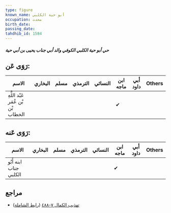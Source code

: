 ```yaml
---
type: figure
known_name: أبو حية الكلبي
occupation: محدث
birth_date:
passing_date:
tahdhib_id: 1584
---
```

##### حي أبو حية الكلبي الكوفي والد أبي جناب يحيى بن أبي حية

## رَوَى عَن:
| الاسم                              | البخاري | مسلم | الترمذي | النسائي | ابن ماجه | أبي داود | Others |
| ---------------------------------- | ------- | ---- | ------- | ------- | -------- | -------- | ------ |
| عَبْد اللَّهِ بْن عُمَر بْن الخطاب |         |      |         |         | ✔        |          |        |
## رَوَى عَنه:
| الاسم                  | البخاري | مسلم | الترمذي | النسائي | ابن ماجه | أبي داود | Others |
| ---------------------- | ------- | ---- | ------- | ------- | -------- | -------- | ------ |
| ابنه أَبُو جناب الكلبي |         |      |         |         | ✔        |          |        |
## مراجع
- [تهذيب الكمال ٧-٤٨٨](obsidian://open?vault=Tahdhib-al-Kamal&file=Figures/١٥٨٤-حي%20أبو%20حية%20الكلبي%20الكوفي%20والد%20أبي%20جناب%20يحيى%20بن%20أبي%20حية) ([رابط الشاملة](https://shamela.ws/book/3722/3710))